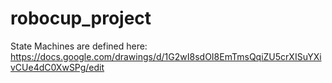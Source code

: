 # robocup_project
State Machines are defined here: https://docs.google.com/drawings/d/1G2wI8sdOI8EmTmsQqiZU5crXISuYXivCUe4dC0XwSPg/edit
